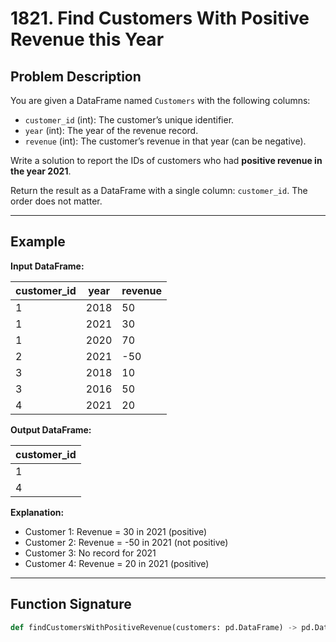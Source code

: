 # 1821. Find Customers With Positive Revenue this Year

## Problem Description

You are given a DataFrame named `Customers` with the following columns:
- `customer_id` (int): The customer’s unique identifier.
- `year` (int): The year of the revenue record.
- `revenue` (int): The customer’s revenue in that year (can be negative).

Write a solution to report the IDs of customers who had **positive revenue in the year 2021**.

Return the result as a DataFrame with a single column: `customer_id`. The order does not matter.

---

## Example

**Input DataFrame:**

| customer_id | year | revenue |
|-------------|------|---------|
| 1           | 2018 | 50      |
| 1           | 2021 | 30      |
| 1           | 2020 | 70      |
| 2           | 2021 | -50     |
| 3           | 2018 | 10      |
| 3           | 2016 | 50      |
| 4           | 2021 | 20      |

**Output DataFrame:**

| customer_id |
|-------------|
| 1           |
| 4           |

**Explanation:**
- Customer 1: Revenue = 30 in 2021 (positive)
- Customer 2: Revenue = -50 in 2021 (not positive)
- Customer 3: No record for 2021
- Customer 4: Revenue = 20 in 2021 (positive)

---

## Function Signature

```python
def findCustomersWithPositiveRevenue(customers: pd.DataFrame) -> pd.DataFrame: